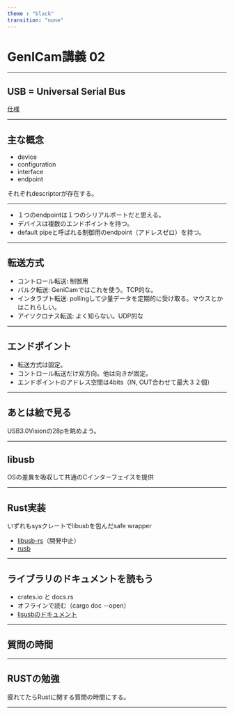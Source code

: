 ```yaml
---
theme : "black"
transition: "none"
---
```


# GenICam講義 02

---

## USB = Universal Serial Bus

[仕様](https://manuais.iessanclemente.net/images/b/bc/USB_3_1_r1.0.pdf)

---

## 主な概念

* device
* configuration
* interface
* endpoint

それぞれdescriptorが存在する。

---

* １つのendpointは１つのシリアルポートだと思える。
* デバイスは複数のエンドポイントを持つ。
* default pipeと呼ばれる制御用のendpoint（アドレスゼロ）を持つ。

---

## 転送方式

* コントロール転送: 制御用
* バルク転送: GeniCamではこれを使う。TCP的な。
* インタラプト転送: pollingして少量データを定期的に受け取る。マウスとかはこれらしい。
* アイソクロナス転送: よく知らない。UDP的な

---

## エンドポイント

* 転送方式は固定。
* コントロール転送だけ双方向。他は向きが固定。
* エンドポイントのアドレス空間は4bits（IN, OUT合わせて最大３２個）

---

## あとは絵で見る

USB3.0Visionの28pを眺めよう。

---

## libusb

OSの差異を吸収して共通のCインターフェイスを提供

---

## Rust実装

いずれもsysクレートでlibusbを包んだsafe wrapper

* [libusb-rs](https://github.com/dcuddeback/libusb-rs)（開発中止）
* [rusb](https://github.com/a1ien/rusb)

---

## ライブラリのドキュメントを読もう

* crates.io と docs.rs
* オフラインで読む（cargo doc --open）
* [lisusbのドキュメント](http://libusb.sourceforge.net/api-1.0/)

---

## 質問の時間

---

## RUSTの勉強

疲れてたらRustに関する質問の時間にする。

---
